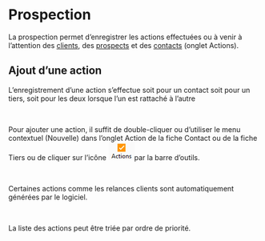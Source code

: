 # Prospection



La prospection permet d’enregistrer les actions effectuées ou à venir 
 à l’attention des [clients](../../3/Client/ClientOngletActions.md), 
 des [prospects](../../2/Prospect/ProspectOngletActions.md) 
 et des [contacts](../../Contacts/4/OngletActions.md) (onglet 
 Actions).


## Ajout d’une action


L’enregistrement d’une action s’effectue soit pour un contact soit pour 
 un tiers, soit pour les deux lorsque l’un est rattaché à l’autre


 


Pour ajouter une action, il suffit de double-cliquer ou d’utiliser le 
 menu contextuel (Nouvelle) dans l’onglet Action de la fiche Contact ou 
 de la fiche Tiers ou de cliquer sur l’icône ![image\Gest0009_wmf.gif](Icone_Actions.gif "image\Gest0009_wmf.gif")par la 
 barre d’outils.


 


Certaines actions comme les relances clients sont automatiquement générées 
 par le logiciel.


 


La liste des actions peut être triée par ordre de priorité.


